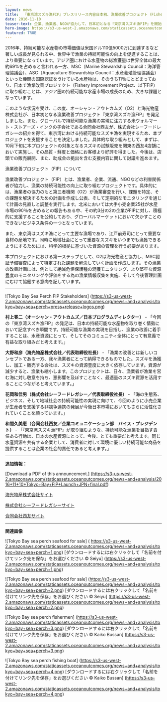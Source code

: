 ```yaml
---
layout: news
title:  『東京湾スズキ漁FIP』プレスリリース内容日本初、漁業改善プロジェクト（Fishery Improvement Project）
date: 2016-11-10
teaser-text: 企業、漁業者、NGOが協力して、日本初となる『東京湾スズキ漁FIP』を開始東アジアにおける持続可能な水産物の提供に向けた取り組み
hero-image: https://s3-us-west-2.amazonaws.com/staticassets.oceanoutcomes.org/news+and+analysis/hero+images/tokyo-bay-fip-launch-hero.jpg
featured: TRUE
---
```

2016年、持続可能な水産物の市場価値は米国ドル110億5000万に到達するなど著しい成長が見られる中、世界中で漁業の持続可能性の向上を促進することは、より重要になっています。アジア圏における水産物の総漁獲量は世界全体の最大約69%を占めると言われる一方、MSC（Marine Stewardship Council：海洋管理協議会）、ASC（Aquaculture Stewardship Council：水産養殖管理協議会）といった機関の国際認証をうけている水産物は、そのうち11％にとどまっており、日本で漁業改善プロジェクト（Fishery Improvement Project、以下FIP）に取り組むことは、アジア圏の持続可能な水産市場の成長のため、大きな課題となっています。

このような状況を受け、この度、オーシャン・アウトカムズ（O2）と海光物産株式会社が、日本初となる漁業改善プロジェクト『東京湾スズキ漁FIP』を発足しました。また、グローバルで持続可能な漁業の実現に注力する米ウォルマート・ストアーズ・インクの子会社である合同会社西友が、株式会社シーフードレガシーの紹介を得て、東京湾における持続可能なスズキ漁を実現するため、本プロジェクトを支援することを決定しました。具体的な取り組みとして、まずは、10月下旬に本プロジェクトの対象となるスズキの試験販売を関東の西友4店舗において実施し、その品質・鮮度と価格にお客様より好評を得ました。今後は、店頭での販売展開、また、助成金の拠出を含む支援内容に関して討議を進めます。

漁業改善プロジェクト（FIP）について

漁業改善プロジェクト（FIP）とは、漁業者、企業、流通、NGOなどの利害関係者が協力し、漁業の持続可能性の向上に取り組むプロジェクトです。具体的には、漁業者の協力のもと第三者機関（O2）が漁業審査を行い、課題を特定、その課題を解決するための計画を作成し公表、そして定期的なモニタリングを通じて計画の見直しと調整を実行します。北米においては大手小売企業25社が水産市場の90％を占めるとの報告もある中、その約3分の2の企業がFIPに対し、積極的に支援することを公約しており、グローバルマーケットにおいて欠かすことのできないビジネス条件の一つとなっています。

また、東京湾はスズキ漁にとって主要な漁場であり、江戸前寿司にとって重要な食材の産地です。同時に地域社会にとって重要なスズキをいつまでも漁獲できるようにするためには、科学的根拠に基づいた資源の管理を行う必要があります。

本プロジェクトにおける第一ステップとして、O2は海光物産と協力し、MSC認証予備審査によって特定された課題を解決していく計画を作成します。その漁業の改善計画には、例として絶滅危惧保護種の混獲モニタリング、より堅牢な資源豊度のモニタリングや評価をする為の漁業情報収集を実施、そして今後管理計画にむけて協働する意向を記しています。

----
![Tokyo Bay Sea Perch FIP Stakeholders]
(https://s3-us-west-2.amazonaws.com/staticassets.oceanoutcomes.org/news+and+analysis/tokyo+bay+sea+perch+press+release+logos.png)

**村上春二（オーシャン・アウトカムズ／日本プログラムディレクター）** - 「今回の『東京湾スズキ漁FIP』の発足は、日本の持続可能な水産物を取り巻く情勢において記念すべき瞬間です。持続可能な漁業の実現を目指し、漁業の改善に着手することは、水産資源にとって、そしてそのコミュニティ全体にとって有意義で有益な取り組みだと考えます。」

**大野和彦（海光物産株式会社／代表取締役社長）** - 「漁業の改善とは新しいコンセプトである一方、我々漁業者にとって納得できるものでした。スズキを漁獲し、加工・販売する会社は、スズキの資源豊度に大きく依存しています。資源が減少すると、漁業も縮小します。このプロジェクトは、日々、漁業者が漁業を営む海に対し敬意を持ち、悪影響を及ぼすことなく、最適量のスズキ資源を活用することにつながると考えています。」

**花岡和佳男（株式会社シーフードレガシー／代表取締役社長）** - 「海の生態系、ビジネス、そして地域社会の持続可能性の実現に向けて、今回のように小売企業が生産者を支援する非競争連携の発展が今後日本市場においてもさらに活性化されていくことを願っています。」

**和間久美恵（合同会社西友／企業コミュニケーション部　バイス・プレジデント）** - 「『東京湾スズキ漁FIP』が取り組むような、持続可能な漁業を目指す責任ある行動は、日本の水産資源にとって、今後、とても重要だと考えます。同じ水産資源を共有する企業として、消費者に対して環境に優しい持続可能な商品を提供することは企業の社会的責任であると考えます。」

----

**追加情報：**

[Download a PDF of this announcement.] (https://s3-us-west-2.amazonaws.com/staticassets.oceanoutcomes.org/news+and+analysis/2016+11+10+Tokyo+Bay+FIP+Launch+JPN+final.pdf)

<a href="http://www.daidenmaru.com" target="_blank">海光物産株式会社サイト</a>

<a href="http://www.seafoodlegacy.com/ja/" target="_blank">株式会社シーフードレガシーサイト</a>

<a href="http://www.seiyu.co.jp" target="_blank">合同会社西友サイト</a>

----
**関連画像**

![Tokyo Bay sea perch seafood for sale]
(	https://s3-us-west-2.amazonaws.com/staticassets.oceanoutcomes.org/news+and+analysis/tokyo+bay+sea+perch+1.png)
[ダウンロードするには右クリックして「名前を付けてリンク先を保存」をお選びください © Seiyu] (https://s3-us-west-2.amazonaws.com/staticassets.oceanoutcomes.org/news+and+analysis/tokyo+bay+sea+perch+1.png)


![Tokyo Bay sea perch seafood for sale]
(https://s3-us-west-2.amazonaws.com/staticassets.oceanoutcomes.org/news+and+analysis/tokyo+bay+sea+perch+2.png)
[ダウンロードするには右クリックして「名前を付けてリンク先を保存」をお選びください © Seiyu] (https://s3-us-west-2.amazonaws.com/staticassets.oceanoutcomes.org/news+and+analysis/tokyo+bay+sea+perch+2.png)


![Tokyo Bay sea perch fishermen]
(https://s3-us-west-2.amazonaws.com/staticassets.oceanoutcomes.org/news+and+analysis/tokyo+bay+sea+perch+3.png)
[ダウンロードするには右クリックして「名前を付けてリンク先を保存」をお選びください © Kaiko Bussan] (https://s3-us-west-2.amazonaws.com/staticassets.oceanoutcomes.org/news+and+analysis/tokyo+bay+sea+perch+3.png)


![Tokyo Bay sea perch fishing boat]
(https://s3-us-west-2.amazonaws.com/staticassets.oceanoutcomes.org/news+and+analysis/tokyo+bay+sea+perch+4.png)
[ダウンロードするには右クリックして「名前を付けてリンク先を保存」をお選びください © Kaiko Bussan] (https://s3-us-west-2.amazonaws.com/staticassets.oceanoutcomes.org/news+and+analysis/tokyo+bay+sea+perch+4.png)

